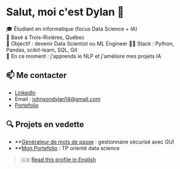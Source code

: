 # Salut, moi c'est Dylan 👋

🎓 Étudiant en informatique (focus Data Science + IA)  
📍 Basé à Trois-Rivières, Québec  
🎯 Objectif : devenir Data Scientist ou ML Engineer
👨‍💻 Stack : Python, Pandas, scikit-learn, SQL, Git  
🧠 En ce moment : j'apprends le NLP et j'améliore mes projets IA

## 📫 Me contacter
- [LinkedIn](https://www.linkedin.com/in/dylan-johnson-447681280)
- Email : johnsondylan14@gmail.com
- [Portefolio](https://dylan-johnson-dev.vercel.app)

## 🔍 Projets en vedette
- **[Générateur de mots de passe](https://github.com/Cuplan/Mdp_Gestionnaire.git) : gestionnaire sécurisé avec GUI
- **[Mon Portefolio](https://github.com/Cuplan/Portfolio_Page) : TP orienté data science

> 🇬🇧 [Read this profile in English](README.md)
